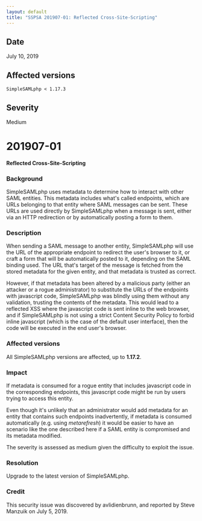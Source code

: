 ```yaml
---
layout: default
title: "SSPSA 201907-01: Reflected Cross-Site-Scripting"
---
```


<aside><div class="sidebar-warning right">
<h2>Date</h2>
July 10, 2019
<h2>Affected versions</h2>
<code>SimpleSAMLphp < 1.17.3</code><br/>
<h2>Severity</h2>
Medium
</div></aside>

# 201907-01

**Reflected Cross-Site-Scripting**

### Background

SimpleSAMLphp uses metadata to determine how to interact with other SAML entities. This metadata includes what's called
endpoints, which are URLs belonging to that entity where SAML messages can be sent. These URLs are used directly by
SimpleSAMLphp when a message is sent, either via an HTTP redirection or by automatically posting a form to them.

### Description

When sending a SAML message to another entity, SimpleSAMLphp will use the URL of the appropriate endpoint to redirect
the user's browser to it, or craft a form that will be automatically posted to it, depending on the SAML binding used.
The URL that's target of the message is fetched from the stored metadata for the given entity, and that metadata is
trusted as correct.

However, if that metadata has been altered by a malicious party (either an attacker or a rogue administrator) to
substitute the URLs of the endpoints with javascript code, SimpleSAMLphp was blindly using them without any validation,
trusting the contents of the metadata. This would lead to a reflected XSS where the javascript code is sent inline to
the web browser, and if SimpleSAMLphp is not using a strict Content Security Policy to forbid inline javascript (which
is the case of the default user interface), then the code will be executed in the end user's browser.

### Affected versions

All SimpleSAMLphp versions are affected, up to **1.17.2**.

### Impact

If metadata is consumed for a rogue entity that includes javascript code in the corresponding endpoints, this javascript
code might be run by users trying to access this entity.

Even though it's unlikely that an administrator would add metadata for an entity that contains such endpoints
inadvertently, if metadata is consumed automatically (e.g. using _metarefresh_) it would be easier to have an scenario
like the one described here if a SAML entity is compromised and its metadata modified.

The severity is assessed as medium given the difficulty to exploit the issue.

### Resolution

Upgrade to the latest version of SimpleSAMLphp.

### Credit

This security issue was discovered by avlidienbrunn, and reported by Steve Manzuik on July 5, 2019.

